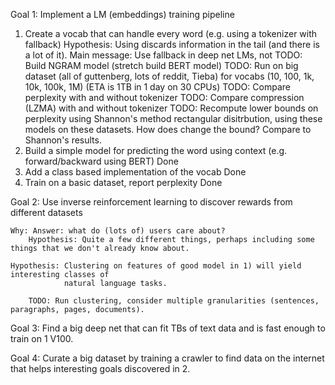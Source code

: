 

Goal 1: Implement a LM (embeddings) training pipeline

1. Create a vocab that can handle every word (e.g. using a tokenizer with fallback)
    Hypothesis: Using <UNK> discards information in the tail (and there is a lot of it).
        Main message: Use fallback in deep net LMs, not <UNK>
        TODO: Build NGRAM model (stretch build BERT model)
        TODO: Run on big dataset (all of guttenberg, lots of reddit, Tieba) for vocabs (10, 100, 1k, 10k, 100k, 1M) (ETA is 1TB in 1 day on 30 CPUs)
        TODO: Compare perplexity with and without <UNK> tokenizer
        TODO: Compare compression (LZMA) with and without <UNK> tokenizer
        TODO: Recompute lower bounds on perplexity using Shannon's method rectangular disitrbution, using these models on these datasets. How does <UNK> change the bound? Compare to Shannon's results.
2. Build a simple model for predicting the word using context (e.g. forward/backward using BERT)
    Done
3. Add a class based implementation of the vocab
    Done
4. Train on a basic dataset, report perplexity
    Done

Goal 2: Use inverse reinforcement learning to discover rewards from different datasets

    Why: Answer: what do (lots of) users care about?
        Hypothesis: Quite a few different things, perhaps including some things that we don't already know about.

    Hypothesis: Clustering on features of good model in 1) will yield interesting classes of
                natural language tasks.

        TODO: Run clustering, consider multiple granularities (sentences, paragraphs, pages, documents).


Goal 3: Find a big deep net that can fit TBs of text data and is fast enough to train on 1 V100.


Goal 4: Curate a big dataset by training a crawler to find data on the internet that helps interesting
        goals discovered in 2.



